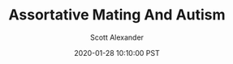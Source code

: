 ---
layout: podcast
title: "Assortative Mating And Autism"
author: Scott Alexander
description: https://slatestarcodex.com/2020/01/28/assortative-mating-and-autism/
date: 2020-01-28 10:10:00 PST
length: 1679633
duration: 420
guid: assortative-mating-and-autism
---